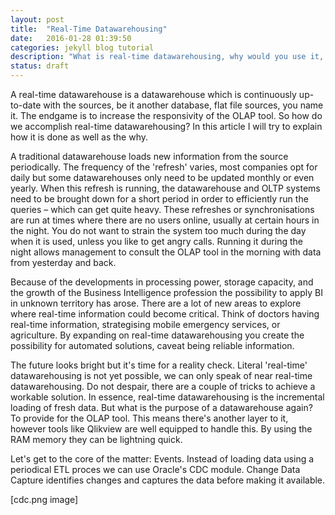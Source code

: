 ```yaml
---
layout: post
title:  "Real-Time Datawarehousing"
date:   2016-01-28 01:39:50
categories: jekyll blog tutorial
description: "What is real-time datawarehousing, why would you use it, and how it works"
status: draft
---
```


A real-time datawarehouse is a datawarehouse which is continuously up-to-date with the sources, be it another database, flat file sources, you name it. The endgame is to increase the responsivity of the OLAP tool. So how do we accomplish real-time datawarehousing? In this article I will try to explain how it is done as well as the why. 

A traditional datawarehouse loads new information from the source periodically. The frequency of the 'refresh' varies, most companies opt for daily but some datawarehouses only need to be updated monthly or even yearly. When this refresh is running, the datawarehouse and OLTP systems need to be brought down for a short period in order to efficiently run the queries – which can get quite heavy. These refreshes or synchronisations are run at times where there are no users online, usually at certain hours in the night. You do not want to strain the system too much during the day when it is used, unless you like to get angry calls. Running it during the night allows management to consult the OLAP tool in the morning with data from yesterday and back. 

Because of the developments in processing power, storage capacity, and the growth of the Business Intelligence profession the possibility to apply BI in unknown territory has arose. There are a lot of new areas to explore where real-time information could become critical. Think of doctors having real-time information, strategising mobile emergency services, or agriculture. By expanding on real-time datawarehousing you create the possibility for automated solutions, caveat being reliable information. 

The future looks bright but it's time for a reality check. Literal 'real-time' datawarehousing is not yet possible, we can only speak of near real-time datawarehousing. Do not despair, there are a couple of tricks to achieve a workable solution. In essence, real-time datawarehousing is the incremental loading of fresh data. But what is the purpose of a datawarehouse again? To provide for the OLAP tool. This means there's another layer to it, however tools like Qlikview are well equipped to handle this. By using the RAM memory they can be lightning quick.


Let's get to the core of the matter: Events. Instead of loading data using a periodical ETL proces we can use Oracle's CDC module. Change Data Capture identifies changes and captures the data before making it available. 

[cdc.png image]



               